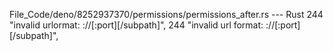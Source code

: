 File_Code/deno/8252937370/permissions/permissions_after.rs --- Rust
244         "invalid urlormat: <scheme>://<host>[:port][/subpath]",                                                                                          244         "invalid url format: <scheme>://<host>[:port][/subpath]",

